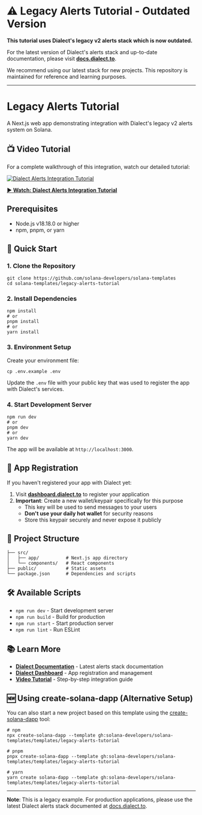 # ⚠️ **Legacy Alerts Tutorial - Outdated Version**

**This tutorial uses Dialect's legacy v2 alerts stack which is now outdated.** 

For the latest version of Dialect's alerts stack and up-to-date documentation, please visit **[docs.dialect.to](https://docs.dialect.to)**.

We recommend using our latest stack for new projects. This repository is maintained for reference and learning purposes.

---

# Legacy Alerts Tutorial

A Next.js web app demonstrating integration with Dialect's legacy v2 alerts system on Solana.

## 📺 Video Tutorial

For a complete walkthrough of this integration, watch our detailed tutorial:

[![Dialect Alerts Integration Tutorial](https://img.youtube.com/vi/aPLaXqEkzJY/0.jpg)](https://www.youtube.com/watch?v=aPLaXqEkzJY)

**[▶️ Watch: Dialect Alerts Integration Tutorial](https://www.youtube.com/watch?v=aPLaXqEkzJY)**

## Prerequisites

- Node.js v18.18.0 or higher
- npm, pnpm, or yarn

## 🚀 Quick Start

### 1. Clone the Repository

```shell
git clone https://github.com/solana-developers/solana-templates
cd solana-templates/legacy-alerts-tutorial
```

### 2. Install Dependencies

```shell
npm install
# or
pnpm install
# or
yarn install
```

### 3. Environment Setup

Create your environment file:

```shell
cp .env.example .env
```

Update the `.env` file with your public key that was used to register the app with Dialect's services.

### 4. Start Development Server

```shell
npm run dev
# or
pnpm dev
# or
yarn dev
```

The app will be available at `http://localhost:3000`.

## 🔐 App Registration

If you haven't registered your app with Dialect yet:

1. Visit **[dashboard.dialect.to](https://dashboard.dialect.to)** to register your application
2. **Important**: Create a new wallet/keypair specifically for this purpose
   - This key will be used to send messages to your users
   - **Don't use your daily hot wallet** for security reasons
   - Store this keypair securely and never expose it publicly

## 📁 Project Structure

```
├── src/
│   ├── app/          # Next.js app directory
│   └── components/   # React components
├── public/           # Static assets
└── package.json      # Dependencies and scripts
```

## 🛠 Available Scripts

- `npm run dev` - Start development server
- `npm run build` - Build for production
- `npm run start` - Start production server
- `npm run lint` - Run ESLint

## 📚 Learn More

- **[Dialect Documentation](https://docs.dialect.to)** - Latest alerts stack documentation
- **[Dialect Dashboard](https://dashboard.dialect.to)** - App registration and management
- **[Video Tutorial](https://www.youtube.com/watch?v=aPLaXqEkzJY)** - Step-by-step integration guide

## 🆕 Using create-solana-dapp (Alternative Setup)

You can also start a new project based on this template using the [create-solana-dapp](https://github.com/solana-developers/create-solana-dapp) tool:

```shell
# npm
npx create-solana-dapp --template gh:solana-developers/solana-templates/templates/legacy-alerts-tutorial

# pnpm
pnpx create-solana-dapp --template gh:solana-developers/solana-templates/templates/legacy-alerts-tutorial

# yarn
yarn create solana-dapp --template gh:solana-developers/solana-templates/templates/legacy-alerts-tutorial
```

---

**Note**: This is a legacy example. For production applications, please use the latest Dialect alerts stack documented at [docs.dialect.to](https://docs.dialect.to).
